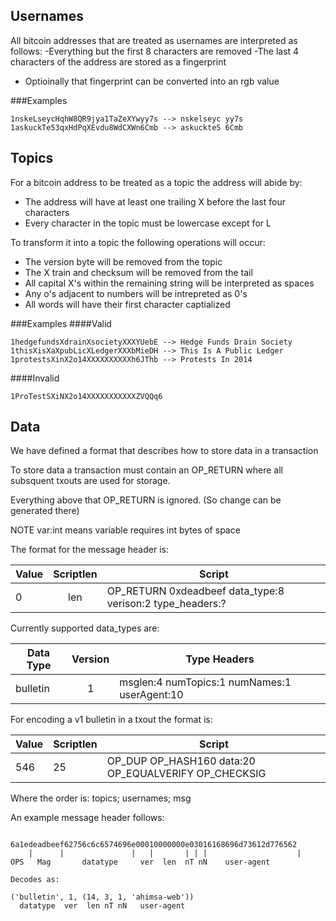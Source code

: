 

Usernames
----

All bitcoin addresses that are treated as usernames are interpreted as follows:
-Everything but the first 8 characters are removed
-The last 4 characters of the address are stored as a fingerprint
 * Optioinally that fingerprint can be converted into an rgb value


###Examples
```
1nskeLseycHqhW8QR9jya1TaZeXYwyy7s --> nskelseyc yy7s
1askuckTe53qxHdPqXEvdu8WdCXWn6Cmb --> askuckte5 6Cmb
```

Topics
----

For a bitcoin address to be treated as a topic the address will abide by:
- The address will have at least one trailing X before the last four characters 
- Every character in the topic must be lowercase except for L

To transform it into a topic the following operations will occur:
- The version byte will be removed from the topic
- The X train and checksum will be removed from the tail
- All capital X's within the remaining string will be interpreted as spaces
- Any o's adjacent to numbers will be intrepreted as 0's
- All words will have their first character captialized

###Examples
####Valid
```
1hedgefundsXdrainXsocietyXXXYUebE --> Hedge Funds Drain Society
1thisXisXaXpubLicXLedgerXXXbMieDH --> This Is A Public Ledger
1protestsXinX2o14XXXXXXXXXXh6JThb --> Protests In 2014
```
####Invalid
```
1ProTestSXiNX2o14XXXXXXXXXXXZVQQq6
```

Data
----
We have defined a format that describes how to store data in a transaction


To store data a transaction must contain an OP_RETURN where all subsquent txouts are used for storage.

Everything above that OP_RETURN is ignored. (So change can be generated there)

NOTE var:int means variable requires int bytes of space

The format for the message header is:


| Value | Scriptlen | Script |
|-------|:---------:|--------|
| 0     |   len     | OP_RETURN 0xdeadbeef data_type:8 verison:2 type_headers:? |


Currently supported data_types are:


| Data Type | Version | Type Headers |
|-----------|:-------:|--------------|
| bulletin  |    1    | msglen:4 numTopics:1 numNames:1 userAgent:10 |

For encoding a v1 bulletin in a txout the format is:


| Value | Scriptlen | Script |
|-------|-----------|--------|
| 546   |     25    | OP_DUP OP_HASH160 data:20 OP_EQUALVERIFY OP_CHECKSIG |

Where the order is: topics; usernames; msg


An example message header follows:
```

6a1edeadbeef62756c6c6574696e00010000000e03016168696d73612d776562
    |      |               |   |       | | |                    |
OPS   Mag       datatype     ver  len  nT nN    user-agent

Decodes as:
              
('bulletin', 1, (14, 3, 1, 'ahimsa-web'))
  datatype  ver  len nT nN   user-agent
```
